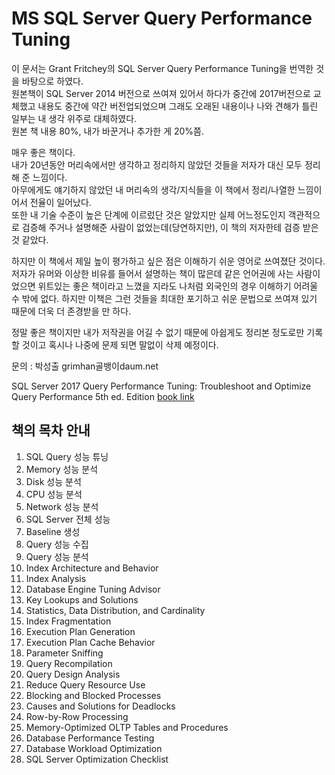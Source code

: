 # MS SQL Server Query Performance Tuning


이 문서는 Grant Fritchey의 SQL Server Query Performance Tuning을 번역한 것을 바탕으로 하였다.  
원본책이 SQL Server 2014 버전으로 쓰여져 있어서 하다가 중간에 2017버전으로 교체했고 내용도 중간에 약간 버전업되었으며 그래도 오래된 내용이나 나와 견해가 틀린 일부는 내 생각 위주로 대체하였다.  
원본 책 내용 80%, 내가 바꾼거나 추가한 게 20%쯤.

매우 좋은 책이다.  
내가 20년동안 머리속에서만 생각하고 정리하지 않았던 것들을 저자가 대신 모두 정리해 준 느낌이다.  
아무에게도 얘기하지 않았던 내 머리속의 생각/지식들을 이 책에서 정리/나열한 느낌이어서 전율이 일어났다.  
또한 내 기술 수준이 높은 단계에 이르렀단 것은 알았지만 실제 어느정도인지 객관적으로 검증해 주거나 설명해준 사람이 없었는데(당연하지만), 이 책의 저자한테 검증 받은 것 같았다.

하지만 이 책에서 제일 높이 평가하고 싶은 점은 이해하기 쉬운 영어로 쓰여졌단 것이다. 저자가 유머와 이상한 비유를 들어서 설명하는 책이 많은데 같은 언어권에 사는 사람이었으면 위트있는 좋은 책이라고 느꼈을 지라도 나처럼 외국인의 경우 이해하기 어려울 수 밖에 없다. 하지만 이책은 그런 것들을 최대한 포기하고 쉬운 문법으로 쓰여져 있기 때문에 더욱 더 존경받을 만 하다.


정말 좋은 책이지만 내가 저작권을 어길 수 없기 때문에 아쉽게도 정리본 정도로만 기록할 것이고 혹시나 나중에 문제 되면 말없이
삭제 예정이다.

문의 : 박성출 grimhan골뱅이daum.net

SQL Server 2017 Query Performance Tuning: Troubleshoot and Optimize Query Performance 5th ed. Edition [book link](https://www.amazon.com/Server-2017-Query-Performance-Tuning/dp/1484238877)

## 책의 목차 안내

1. SQL Query 성능 튜닝
2. Memory 성능 분석
3. Disk 성능 분석
4. CPU 성능 분석
5. Network 성능 분석
6. SQL Server 전체 성능
7. Baseline 생성
8. Query 성능 수집
9. Query 성능 분석
10. Index Architecture and Behavior 
11. Index Analysis
12. Database Engine Tuning Advisor
13. Key Lookups and Solutions
14. Statistics, Data Distribution, and Cardinality
15. Index Fragmentation
16. Execution Plan Generation
17. Execution Plan Cache Behavior
18. Parameter Sniffing
19. Query Recompilation
20. Query Design Analysis
21. Reduce Query Resource Use
22.  Blocking and Blocked Processes
23. Causes and Solutions for Deadlocks
24. Row-by-Row Processing
25. Memory-Optimized OLTP Tables and Procedures
26. Database Performance Testing
27. Database Workload Optimization
28.  SQL Server Optimization Checklist

